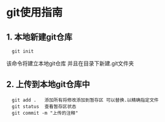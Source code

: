 # git使用指南
## 1. 本地新建git仓库
```shell
  git init
```
该命令将建立本地git仓库 并且在目录下新建.git文件夹

## 2. 上传到本地git仓库中
```shell
  git add .   添加所有将修改添加到暂存区 可以替换.以精确指定文件
  git status  查看暂存区状态
  git commit -m "上传的注释"
  ```
